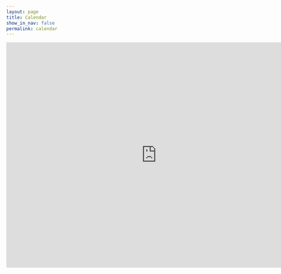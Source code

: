 ```yaml
---
layout: page
title: Calendar
show_in_nav: false
permalink: calendar
---
```


<iframe src="https://calendar.google.com/calendar/embed?showPrint=0&amp;mode=WEEK&amp;height=600&amp;wkst=2&amp;bgcolor=%23FFFFFF&amp;src=walker.s.nick%40gmail.com&amp;color=%ff0000&amp;src=9ktl3voeh50mbdp6p6jn7nnm6k%40group.calendar.google.com&amp;color=%00ff00&amp;ctz=America%2FChicago" style="border-width:0" width="800" height="600" frameborder="0" scrolling="no"></iframe>
